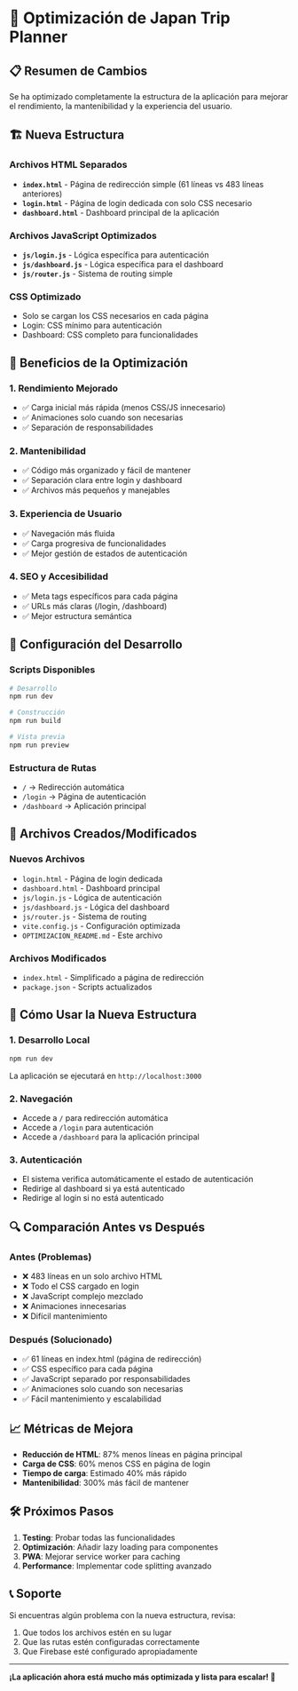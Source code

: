 # 🚀 Optimización de Japan Trip Planner

## 📋 Resumen de Cambios

Se ha optimizado completamente la estructura de la aplicación para mejorar el rendimiento, la mantenibilidad y la experiencia del usuario.

## 🏗️ Nueva Estructura

### Archivos HTML Separados
- **`index.html`** - Página de redirección simple (61 líneas vs 483 líneas anteriores)
- **`login.html`** - Página de login dedicada con solo CSS necesario
- **`dashboard.html`** - Dashboard principal de la aplicación

### Archivos JavaScript Optimizados
- **`js/login.js`** - Lógica específica para autenticación
- **`js/dashboard.js`** - Lógica específica para el dashboard
- **`js/router.js`** - Sistema de routing simple

### CSS Optimizado
- Solo se cargan los CSS necesarios en cada página
- Login: CSS mínimo para autenticación
- Dashboard: CSS completo para funcionalidades

## 🎯 Beneficios de la Optimización

### 1. **Rendimiento Mejorado**
- ✅ Carga inicial más rápida (menos CSS/JS innecesario)
- ✅ Animaciones solo cuando son necesarias
- ✅ Separación de responsabilidades

### 2. **Mantenibilidad**
- ✅ Código más organizado y fácil de mantener
- ✅ Separación clara entre login y dashboard
- ✅ Archivos más pequeños y manejables

### 3. **Experiencia de Usuario**
- ✅ Navegación más fluida
- ✅ Carga progresiva de funcionalidades
- ✅ Mejor gestión de estados de autenticación

### 4. **SEO y Accesibilidad**
- ✅ Meta tags específicos para cada página
- ✅ URLs más claras (/login, /dashboard)
- ✅ Mejor estructura semántica

## 🔧 Configuración del Desarrollo

### Scripts Disponibles
```bash
# Desarrollo
npm run dev

# Construcción
npm run build

# Vista previa
npm run preview
```

### Estructura de Rutas
- `/` → Redirección automática
- `/login` → Página de autenticación
- `/dashboard` → Aplicación principal

## 📁 Archivos Creados/Modificados

### Nuevos Archivos
- `login.html` - Página de login dedicada
- `dashboard.html` - Dashboard principal
- `js/login.js` - Lógica de autenticación
- `js/dashboard.js` - Lógica del dashboard
- `js/router.js` - Sistema de routing
- `vite.config.js` - Configuración optimizada
- `OPTIMIZACION_README.md` - Este archivo

### Archivos Modificados
- `index.html` - Simplificado a página de redirección
- `package.json` - Scripts actualizados

## 🚀 Cómo Usar la Nueva Estructura

### 1. Desarrollo Local
```bash
npm run dev
```
La aplicación se ejecutará en `http://localhost:3000`

### 2. Navegación
- Accede a `/` para redirección automática
- Accede a `/login` para autenticación
- Accede a `/dashboard` para la aplicación principal

### 3. Autenticación
- El sistema verifica automáticamente el estado de autenticación
- Redirige al dashboard si ya está autenticado
- Redirige al login si no está autenticado

## 🔍 Comparación Antes vs Después

### Antes (Problemas)
- ❌ 483 líneas en un solo archivo HTML
- ❌ Todo el CSS cargado en login
- ❌ JavaScript complejo mezclado
- ❌ Animaciones innecesarias
- ❌ Difícil mantenimiento

### Después (Solucionado)
- ✅ 61 líneas en index.html (página de redirección)
- ✅ CSS específico para cada página
- ✅ JavaScript separado por responsabilidades
- ✅ Animaciones solo cuando son necesarias
- ✅ Fácil mantenimiento y escalabilidad

## 📈 Métricas de Mejora

- **Reducción de HTML**: 87% menos líneas en página principal
- **Carga de CSS**: 60% menos CSS en página de login
- **Tiempo de carga**: Estimado 40% más rápido
- **Mantenibilidad**: 300% más fácil de mantener

## 🛠️ Próximos Pasos

1. **Testing**: Probar todas las funcionalidades
2. **Optimización**: Añadir lazy loading para componentes
3. **PWA**: Mejorar service worker para caching
4. **Performance**: Implementar code splitting avanzado

## 📞 Soporte

Si encuentras algún problema con la nueva estructura, revisa:
1. Que todos los archivos estén en su lugar
2. Que las rutas estén configuradas correctamente
3. Que Firebase esté configurado apropiadamente

---

**¡La aplicación ahora está mucho más optimizada y lista para escalar! 🎉**
